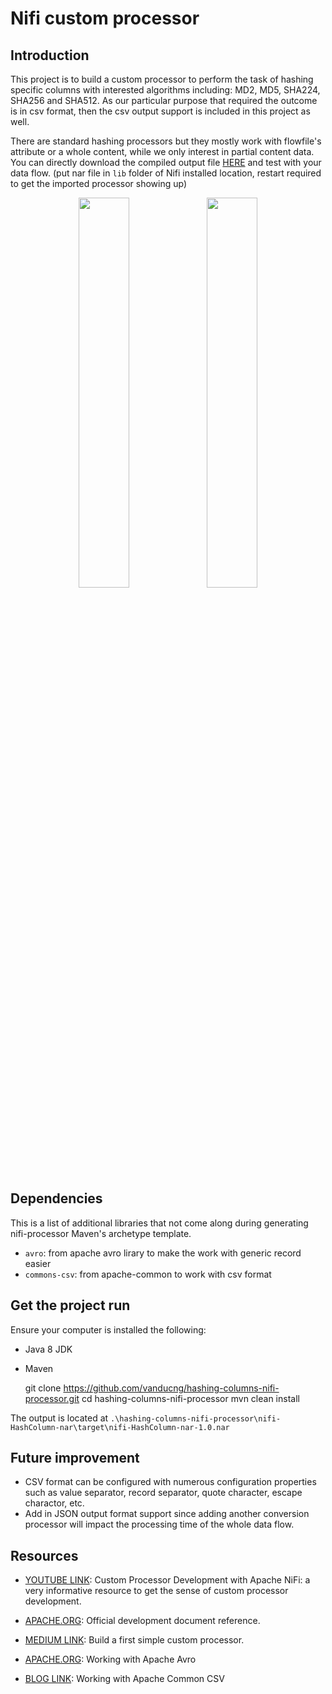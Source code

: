 # Nifi custom processor
## Introduction
This project is to build a custom processor to perform the task of hashing specific columns with interested algorithms including: MD2, MD5, SHA224, SHA256 and SHA512. As our particular purpose that required the outcome is in csv format, then the csv output support is included in this project as well.

There are standard hashing processors but they mostly work with flowfile's attribute or a whole content, while we only interest in partial content data. You can directly download the compiled output file [HERE](./misc/nifi-HashColumn-nar-1.0.nar) and test with your data flow. (put nar file in `lib` folder of Nifi installed location, restart required to get the imported processor showing up)

<p align="center">
    <image src="./misc/add_processor.png" width="40%"/>
    <image src="./misc/config_properties.png" width="40%"/>
</p>

## Dependencies
This is a list of additional libraries that not come along during generating nifi-processor Maven's archetype template.
* `avro`: from apache avro lirary to make the work with generic record easier
* `commons-csv`: from apache-common to work with csv format

## Get the project run
Ensure your computer is installed the following:
* Java 8 JDK
* Maven

    git clone https://github.com/vanducng/hashing-columns-nifi-processor.git
    cd hashing-columns-nifi-processor
    mvn clean install

The output is located at `.\hashing-columns-nifi-processor\nifi-HashColumn-nar\target\nifi-HashColumn-nar-1.0.nar`

## Future improvement
* CSV format can be configured with numerous configuration properties such as value separator, record separator, quote character, escape charactor, etc.
* Add in JSON output format support since adding another conversion processor will impact the processing time of the whole data flow.

## Resources
- [YOUTUBE LINK](https://www.youtube.com/watch?v=v2u0WsPs2Ac): Custom Processor Development with Apache NiFi: a very informative resource to get the sense of custom processor development.

- [APACHE.ORG](https://nifi.apache.org/developer-guide.html): Official development document reference. 

- [MEDIUM LINK](https://medium.com/@g22shubham/apache-nifi-part-i-create-custom-processor-675fcf251a1): Build a first simple custom processor.
    
- [APACHE.ORG](https://avro.apache.org/docs/current/gettingstartedjava.html): Working with Apache Avro
    
- [BLOG LINK](https://www.callicoder.com/java-read-write-csv-file-apache-commons-csv/): Working with Apache Common CSV